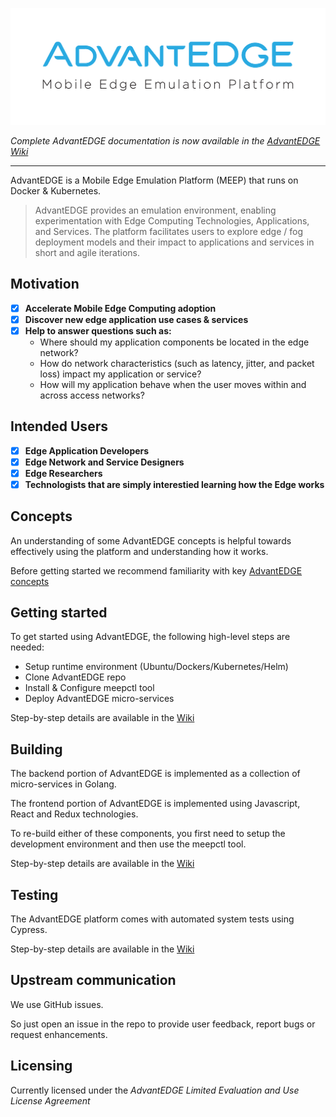![AdvantEDGE-logo](./docs/images/AdvantEDGE-logo_Blue-01.png)

_Complete AdvantEDGE documentation is now available in the [AdvantEDGE Wiki](https://github.com/InterDigitalInc/AdvantEDGE/wiki)_

------

AdvantEDGE is a Mobile Edge Emulation Platform (MEEP) that runs on Docker & Kubernetes.

> AdvantEDGE provides an emulation environment, enabling experimentation with Edge Computing Technologies, Applications, and Services.  The platform facilitates users to explore edge / fog deployment models and their impact to applications and services in short and agile iterations.

## Motivation

- [x] **Accelerate Mobile Edge Computing adoption**
- [x] **Discover new edge application use cases & services**
- [x] **Help to answer questions such as:**
  - Where should my application components be located in the edge network?
  - How do network characteristics (such as latency, jitter, and packet loss) impact my application or service?
  - How will my application behave when the user moves within and across access networks?

## Intended Users

- [x] **Edge Application Developers**
- [x] **Edge Network and Service Designers**
- [x] **Edge Researchers**
- [x] **Technologists that are simply interestied learning how the Edge works**

## Concepts

An understanding of some AdvantEDGE concepts is helpful towards effectively using the platform and understanding how it works.

Before getting started we recommend familiarity with key [AdvantEDGE concepts](docs/concepts.md)

## Getting started
To get started using AdvantEDGE, the following high-level steps are needed:

- Setup runtime environment (Ubuntu/Dockers/Kubernetes/Helm)
- Clone AdvantEDGE repo
- Install & Configure meepctl tool
- Deploy AdvantEDGE micro-services

Step-by-step details are available in the [Wiki](https://github.com/InterDigitalInc/AdvantEDGE/wiki#getting-started)


## Building
The backend portion of AdvantEDGE is implemented as a collection of micro-services in Golang.

The frontend portion of AdvantEDGE is implemented using Javascript, React and Redux technologies.

To re-build either of these components, you first need to setup the development environment and then use the meepctl tool.

Step-by-step details are available in the [Wiki](https://github.com/InterDigitalInc/AdvantEDGE/wiki#building)

## Testing
The AdvantEDGE platform comes with automated system tests using Cypress.

Step-by-step details are available in the [Wiki](https://github.com/InterDigitalInc/AdvantEDGE/wiki/test-advantedge)

## Upstream communication

We use GitHub issues.

So just open an issue in the repo to provide user feedback, report bugs or request enhancements.

## Licensing

Currently licensed under the *AdvantEDGE Limited Evaluation and Use License Agreement*
